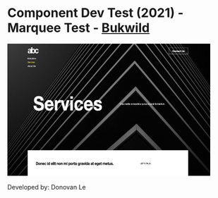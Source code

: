 <h1>Component Dev Test (2021) - Marquee Test - <a href="https://www.bukwild.com/">Bukwild</a></h1>

<img width="460" height="300" src="readmeAssets/loadingPage.png" alt="picture of the page"/>

<span>Developed by: Donovan Le</span>
